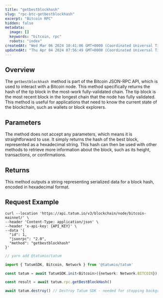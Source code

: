 ```yaml
---
title: "getbestblockhash"
slug: "rpc-btc-getbestblockhash"
excerpt: "Bitcoin RPC"
hidden: false
metadata: 
  image: []
  keywords: "bitcoin, rpc"
  robots: "index"
createdAt: "Wed Mar 06 2024 10:41:06 GMT+0000 (Coordinated Universal Time)"
updatedAt: "Thu Apr 04 2024 07:56:49 GMT+0000 (Coordinated Universal Time)"
---
```

## Overview

The `getbestblockhash `method is part of the Bitcoin JSON-RPC API, which is used to interact with a Bitcoin node. This method specifically returns the hash of the tip block in the most-work fully-validated chain. The tip block is the most recent block in the longest chain that the node has fully validated. This method is useful for applications that need to know the current state of the blockchain, such as wallets or block explorers.

## Parameters

The method does not accept any parameters, which means it is straightforward to use. It simply returns the hash of the best block, represented as a hexadecimal string. This hash can then be used with other methods to retrieve more information about the block, such as its height, transactions, or confirmations.

## Returns

This method outputs a string representing serialized data for a block hash, encoded in hexadecimal format.

## Request Example

```curl cURL
curl --location 'https://api.tatum.io/v3/blockchain/node/bitcoin-mainnet/' \
--header 'Content-Type: application/json' \
--header 'x-api-key: {API_KEY}' \
--data '{
  "id": 1,
  "jsonrpc": "2.0",
  "method": "getbestblockhash"
}'
```
```typescript JS SDK
// yarn add @tatumio/tatum

import { TatumSDK, Bitcoin, Network } from '@tatumio/tatum'

const tatum = await TatumSDK.init<Bitcoin>({network: Network.BITCOIN})

const result = await tatum.rpc.getBestBlockHash()

await tatum.destroy() // Destroy Tatum SDK - needed for stopping background jobs
```
